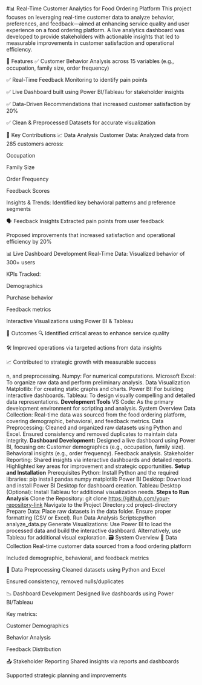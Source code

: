 #📊 Real-Time Customer Analytics for Food Ordering Platform
This project focuses on leveraging real-time customer data to analyze behavior, preferences, and feedback—aimed at enhancing service quality and user experience on a food ordering platform. A live analytics dashboard was developed to provide stakeholders with actionable insights that led to measurable improvements in customer satisfaction and operational efficiency.

🚀 Features
✅ Customer Behavior Analysis across 15 variables (e.g., occupation, family size, order frequency)

✅ Real-Time Feedback Monitoring to identify pain points

✅ Live Dashboard built using Power BI/Tableau for stakeholder insights

✅ Data-Driven Recommendations that increased customer satisfaction by 20%

✅ Clean & Preprocessed Datasets for accurate visualization

🧠 Key Contributions
📈 Data Analysis
Customer Data: Analyzed data from 285 customers across:

Occupation

Family Size

Order Frequency

Feedback Scores

Insights & Trends: Identified key behavioral patterns and preference segments

🗣️ Feedback Insights
Extracted pain points from user feedback

Proposed improvements that increased satisfaction and operational efficiency by 20%

📊 Live Dashboard Development
Real-Time Data: Visualized behavior of 300+ users

KPIs Tracked:

Demographics

Purchase behavior

Feedback metrics

Interactive Visualizations using Power BI & Tableau

📌 Outcomes
🔍 Identified critical areas to enhance service quality

🛠️ Improved operations via targeted actions from data insights

📈 Contributed to strategic growth with measurable success

n, and preprocessing.
Numpy: For numerical computations.
Microsoft Excel: To organize raw data and perform preliminary analysis.
Data Visualization
Matplotlib: For creating static graphs and charts.
Power BI: For building interactive dashboards.
Tableau: To design visually compelling and detailed data representations.
**Development Tools**
VS Code: As the primary development environment for scripting and analysis.
System Overview
Data Collection:
Real-time data was sourced from the food ordering platform, covering demographic, behavioral, and feedback metrics.
Data Preprocessing:
Cleaned and organized raw datasets using Python and Excel.
Ensured consistency and removed duplicates to maintain data integrity.
**Dashboard Development:**
Designed a live dashboard using Power BI, focusing on:
Customer demographics (e.g., occupation, family size).
Behavioral insights (e.g., order frequency).
Feedback analysis.
Stakeholder Reporting:
Shared insights via interactive dashboards and detailed reports.
Highlighted key areas for improvement and strategic opportunities.
**Setup and Installation**
Prerequisites
Python: Install Python and the required libraries:
pip install pandas numpy matplotlib
Power BI Desktop: Download and install Power BI Desktop for dashboard creation.
Tableau Desktop (Optional): Install Tableau for additional visualization needs.
**Steps to Run Analysis**
Clone the Repository: git clone https://github.com/your-repository-link
Navigate to the Project Directory:cd project-directory
Prepare Data:
Place raw datasets in the data folder.
Ensure proper formatting (CSV or Excel).
Run Data Analysis Scripts:python analyze_data.py
Generate Visualizations:
Use Power BI to load the processed data and build the interactive dashboard.
Alternatively, use Tableau for additional visual exploration.
🗃️ System Overview
🔄 Data Collection
Real-time customer data sourced from a food ordering platform

Included demographic, behavioral, and feedback metrics

🧹 Data Preprocessing
Cleaned datasets using Python and Excel

Ensured consistency, removed nulls/duplicates

📉 Dashboard Development
Designed live dashboards using Power BI/Tableau

Key metrics:

Customer Demographics

Behavior Analysis

Feedback Distribution

📤 Stakeholder Reporting
Shared insights via reports and dashboards

Supported strategic planning and improvements





